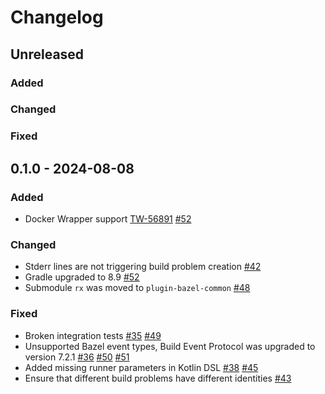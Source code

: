 # Changelog

## Unreleased

### Added

### Changed

### Fixed

## 0.1.0 - 2024-08-08

### Added

- Docker Wrapper support [TW-56891](https://youtrack.jetbrains.com/issue/TW-56891/Bazel-Support-docker-wrapper) [#52](https://github.com/JetBrains/teamcity-bazel-plugin/pull/52)

### Changed

- Stderr lines are not triggering build problem creation [#42](https://github.com/JetBrains/teamcity-bazel-plugin/pull/42)
- Gradle upgraded to 8.9 [#52](https://github.com/JetBrains/teamcity-bazel-plugin/pull/52)
- Submodule `rx` was moved to `plugin-bazel-common` [#48](https://github.com/JetBrains/teamcity-bazel-plugin/pull/48)

### Fixed

- Broken integration tests [#35](https://github.com/JetBrains/teamcity-bazel-plugin/issues/35) [#49](https://github.com/JetBrains/teamcity-bazel-plugin/pull/49)
- Unsupported Bazel event types, Build Event Protocol was upgraded to version 7.2.1 [#36](https://github.com/JetBrains/teamcity-bazel-plugin/issues/36) [#50](https://github.com/JetBrains/teamcity-bazel-plugin/pull/50) [#51](https://github.com/JetBrains/teamcity-bazel-plugin/pull/51)
- Added missing runner parameters in Kotlin DSL [#38](https://github.com/JetBrains/teamcity-bazel-plugin/pull/38) [#45](https://github.com/JetBrains/teamcity-bazel-plugin/pull/45)
- Ensure that different build problems have different identities [#43](https://github.com/JetBrains/teamcity-bazel-plugin/pull/43)
